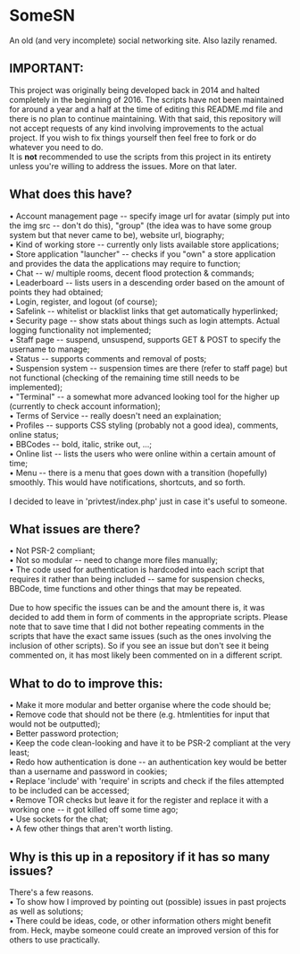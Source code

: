 SomeSN
======

An old (and very incomplete) social networking site. Also lazily renamed.

IMPORTANT:
------
This project was originally being developed back in 2014 and halted completely in the beginning of 2016. The scripts have not been maintained for around a year and a half at the time of editing this README.md file and there is no plan to continue maintaining. With that said, this repository will not accept requests of any kind involving improvements to the actual project. If you wish to fix things yourself then feel free to fork or do whatever you need to do.
<br>
It is <b>not</b> recommended to use the scripts from this project in its entirety unless you're willing to address the issues. More on that later.

What does this have?
------
&bull; Account management page -- specify image url for avatar (simply put into the img src -- don't do this), "group" (the idea was to have some group system but that never came to be), website url, biography;
<br>
&bull; Kind of working store -- currently only lists available store applications;
<br>
&bull; Store application "launcher" -- checks if you "own" a store application and provides the data the applications may require to function;
<br>
&bull; Chat -- w/ multiple rooms, decent flood protection & commands;
<br>
&bull; Leaderboard -- lists users in a descending order based on the amount of points they had obtained;
<br>
&bull; Login, register, and logout (of course);
<br>
&bull; Safelink -- whitelist or blacklist links that get automatically hyperlinked;
<br>
&bull; Security page -- show stats about things such as login attempts. Actual logging functionality not implemented;
<br>
&bull; Staff page -- suspend, unsuspend, supports GET & POST to specify the username to manage;
<br>
&bull; Status -- supports comments and removal of posts;
<br>
&bull; Suspension system -- suspension times are there (refer to staff page) but not functional (checking of the remaining time still needs to be implemented);
<br>
&bull; "Terminal" -- a somewhat more advanced looking tool for the higher up (currently to check account information);
<br>
&bull; Terms of Service -- really doesn't need an explaination;
<br>
&bull; Profiles -- supports CSS styling (probably not a good idea), comments, online status;
<br>
&bull; BBCodes -- bold, italic, strike out, ...;
<br>
&bull; Online list -- lists the users who were online within a certain amount of time;
<br>
&bull; Menu -- there is a menu that goes down with a transition (hopefully) smoothly. This would have notifications, shortcuts, and so forth.
<br>
<br>
I decided to leave in 'privtest/index.php' just in case it's useful to someone.

What issues are there?
------
&bull; Not PSR-2 compliant;
<br>
&bull; Not so modular -- need to change more files manually;
<br>
&bull; The code used for authentication is hardcoded into each script that requires it rather than being included -- same for suspension checks, BBCode, time functions and other things that may be repeated.
<br>
<br>
Due to how specific the issues can be and the amount there is, it was decided to add them in form of comments in the appropriate scripts. Please note that to save time that I did not bother repeating comments in the scripts that have the exact same issues (such as the ones involving the inclusion of other scripts). So if you see an issue but don't see it being commented on, it has most likely been commented on in a different script.

What to do to improve this:
------
&bull; Make it more modular and better organise where the code should be;
<br>
&bull; Remove code that should not be there (e.g. htmlentities for input that would not be outputted);
<br>
&bull; Better password protection;
<br>
&bull; Keep the code clean-looking and have it to be PSR-2 compliant at the very least;
<br>
&bull; Redo how authentication is done -- an authentication key would be better than a username and password in cookies;
<br>
&bull; Replace 'include' with 'require' in scripts and check if the files attempted to be included can be accessed;
<br>
&bull; Remove TOR checks but leave it for the register and replace it with a working one -- it got killed off some time ago;
<br>
&bull; Use sockets for the chat;
<br>
&bull; A few other things that aren't worth listing.

Why is this up in a repository if it has so many issues?
------
There's a few reasons.
<br>
&bull; To show how I improved by pointing out (possible) issues in past projects as well as solutions;
<br>
&bull; There could be ideas, code, or other information others might benefit from. Heck, maybe someone could create an improved version of this for others to use practically.
